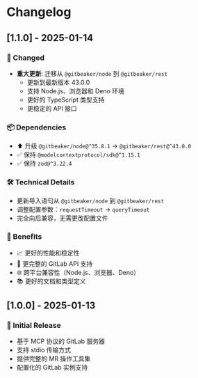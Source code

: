 # Changelog

## [1.1.0] - 2025-01-14

### 🔄 Changed

- **重大更新**: 迁移从 `@gitbeaker/node` 到 `@gitbeaker/rest`
  - 更新到最新版本 43.0.0
  - 支持 Node.js、浏览器和 Deno 环境
  - 更好的 TypeScript 类型支持
  - 更稳定的 API 接口

### 📦 Dependencies

- ⬆️ 升级 `@gitbeaker/node@^35.8.1` → `@gitbeaker/rest@^43.0.0`
- ✅ 保持 `@modelcontextprotocol/sdk@^1.15.1`
- ✅ 保持 `zod@^3.22.4`

### 🛠️ Technical Details

- 更新导入语句从 `@gitbeaker/node` 到 `@gitbeaker/rest`
- 调整配置参数：`requestTimeout` → `queryTimeout`
- 完全向后兼容，无需更改配置文件

### 🎯 Benefits

- 📈 更好的性能和稳定性
- 🔧 更完整的 GitLab API 支持
- 🌐 跨平台兼容性（Node.js、浏览器、Deno）
- 📚 更好的文档和类型定义

## [1.0.0] - 2025-01-13

### 🎉 Initial Release

- 基于 MCP 协议的 GitLab 服务器
- 支持 stdio 传输方式
- 提供完整的 MR 操作工具集
- 配置化的 GitLab 实例支持 